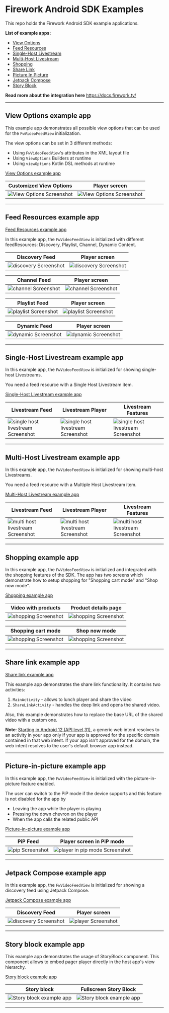 # Firework Android SDK Examples
This repo holds the Firework Android SDK example applications.

**List of example apps:**

* [View Options](#view-options-example-app)
* [Feed Resources](#feed-resources-example-app)
* [Single-Host Livestream](#single-host-livestream-example-app)
* [Multi-Host Livestream](#multi-host-livestream-example-app)
* [Shopping](#shopping-example-app)
* [Share Link](#share-link-example-app)
* [Picture In Picture](#picture-in-picture-example-app)
* [Jetpack Compose](#jetpack-compose-example-app)
* [Story Block](#story-block-example-app)

**Read more about the integration here** https://docs.firework.tv/

---

## View Options example app

This example app demonstrates all possible view options that can be used for the `FwVideoFeedView` initialization.

The view options can be set in 3 different methods:

* Using `FwVideoFeedView`'s attributes in the XML layout file
* Using `ViewOptions` Builders at runtime
* Using `viewOptions` Kotlin DSL methods at runtime

[View Options example app](view_options)

| Customized View Options                                  | Player screen                                            |
| -------------------------------------------------------- | -------------------------------------------------------- |
| ![View Options Screenshot](view_options/Screenshot1.png) | ![View Options Screenshot](view_options/Screenshot2.png) |

---

## Feed Resources example app

[Feed Resources example app](feed_resources)

In this example app, the `FwVideoFeedView` is initialized with different feedResources: Discovery, Playlist, Channel, Dynamic Content.

| Discovery Feed                                               | Player screen                                                |
| ------------------------------------------------------------ | ------------------------------------------------------------ |
| ![discovery Screenshot](feed_resources/DiscoveryScreenshot1.png) | ![discovery Screenshot](feed_resources/DiscoveryScreenshot2.png) |

| Channel Feed                                                 | Player screen                                                |
| ------------------------------------------------------------ | ------------------------------------------------------------ |
| ![channel Screenshot](feed_resources/ChannelScreenshot1.png) | ![channel Screenshot](feed_resources/ChannelScreenshot2.png) |

| Playlist Feed                                                | Player screen                                                |
| ------------------------------------------------------------ | ------------------------------------------------------------ |
| ![playlist Screenshot](feed_resources/PlaylistScreenshot1.png) | ![playlist Screenshot](feed_resources/PlaylistScreenshot2.png) |

| Dynamic Feed                                                 | Player screen                                                |
| ------------------------------------------------------------ | ------------------------------------------------------------ |
| ![dynamic Screenshot](feed_resources/DynamicScreenshot1.png) | ![dynamic Screenshot](feed_resources/DynamicScreenshot2.png) |

---

## Single-Host Livestream example app

In this example app, the `FwVideoFeedView` is initialized for showing single-host Livestreams.

You need a feed resource with a Single Host Livestream item.

[Single-Host Livestream example app](single_host_livestream)

| Livestream Feed                                              | Livestream Player                                            | Livestream Features                                          |
| ------------------------------------------------------------ | ------------------------------------------------------------ | ------------------------------------------------------------ |
| ![single host livestream Screenshot](single_host_livestream/Screenshot1.png) | ![single host livestream Screenshot](single_host_livestream/Screenshot2.png) | ![single host livestream Screenshot](single_host_livestream/Screenshot3.png) |

---

## Multi-Host Livestream example app

In this example app, the `FwVideoFeedView` is initialized for showing multi-host Livestreams.

You need a feed resource with a Multiple Host Livestream item.

[Multi-Host Livestream example app](multi_host_livestream)

| Livestream Feed                                              | Livestream Player                                            | Livestream Features                                          |
| ------------------------------------------------------------ | ------------------------------------------------------------ | ------------------------------------------------------------ |
| ![multi host livestream Screenshot](multi_host_livestream/Screenshot1.png) | ![multi host livestream Screenshot](multi_host_livestream/Screenshot2.png) | ![multi host livestream Screenshot](multi_host_livestream/Screenshot3.png) |

---

## Shopping example app

In this example app, the `FwVideoFeedView` is initialized and integrated with the shopping features of the SDK.
The app has two screens which demonstrate how to setup shopping for "Shopping cart mode" and "Shop now mode".

[Shopping example app](shopping)

| Video with products                              | Product details page                             |
|--------------------------------------------------|--------------------------------------------------|
| ![shopping Screenshot](shopping/Screenshot1.png) | ![shopping Screenshot](shopping/Screenshot2.png) |


| Shopping cart mode                                | Shop now mode                                     |
|---------------------------------------------------|---------------------------------------------------|
| ![shopping Screenshot](shopping/Screenshot3.jpeg) | ![shopping Screenshot](shopping/Screenshot4.jpeg) |

---
## Share link example app

[Share link example app](share_link)

This example app demonstrates the share link functionality.
It contains two activities: 

1. `MainActivity` - allows to lunch player and share the video
2. `ShareLinkActivity` - handles the deep link and opens the shared video.

Also, this example demonstrates how to replace the base URL of the shared video with a custom one.

**Note**: [Starting in Android 12 (API level 31)](https://developer.android.com/about/versions/12/behavior-changes-all#web-intent-resolution), a generic web intent resolves to an activity in your app only if your app is approved for the specific domain contained in that web intent. If your app isn't approved for the domain, the web intent resolves to the user's default browser app instead.

---
## Picture-in-picture example app

In this example app, the `FwVideoFeedView` is initialized with the picture-in-picture feature enabled.

The user can switch to the PiP mode if the device supports and this feature is not disabled for the app by

* Leaving the app while the player is playing
* Pressing the down chevron on the player
* When the app calls the related public API

[Picture-in-picture example app](picture_in_picture )

| PiP Feed                                              | Player screen in PiP mode                                    |
| ----------------------------------------------------- | ------------------------------------------------------------ |
| ![pip Screenshot](picture_in_picture/Screenshot1.png) | ![player in pip mode Screenshot](picture_in_picture/Screenshot2.png) |

---
## Jetpack Compose example app

In this example app, the `FwVideoFeedView` is initialized for showing a discovery feed using Jetpack Compose.

[Jetpack Compose example app](compose)

| Discovery Feed                                   | Player screen                                 |
| ------------------------------------------------ | --------------------------------------------- |
| ![discovery Screenshot](compose/Screenshot1.png) | ![player Screenshot](compose/Screenshot2.png) |

---

## Story block example app

This example app demonstrates the usage of StoryBlock component.
This component allows to embed pager player directly in the host app's view hierarchy.

[Story block example app](story_block)

| Story block                                             | Fullscreen Story Block                                    |
|---------------------------------------------------------|-----------------------------------------------------------|
| ![Story block example app](story_block/Screenshot1.jpeg) | ![Story block example app](story_block/Screenshot2.jpeg)    |

---